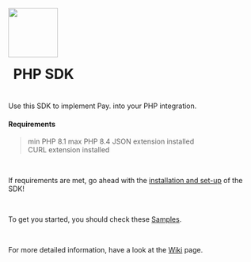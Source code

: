 <img src="https://www.pay.nl/uploads/1/brands/main_logo.png" width="100px" style="margin-bottom: -30px"/> <h1 style="position:relative;top:-6px;padding-left:10px;display: inline-block">PHP SDK</h1>


Use this SDK to implement Pay. into your PHP integration.
<br>

#### Requirements

> min PHP 8.1
> max PHP 8.4
> JSON extension installed  
> CURL extension installed

<br>

If requirements are met, go ahead with the [installation and set-up](https://github.com/paynl/php-sdk/wiki/Install) of the SDK!

<br>

To get you started, you should check these [Samples](https://github.com/paynl/SDK-PHP/blob/main/samples).

<br>

For more detailed information, have a look at the [Wiki](https://github.com/paynl/php-sdk/wiki/) page.
